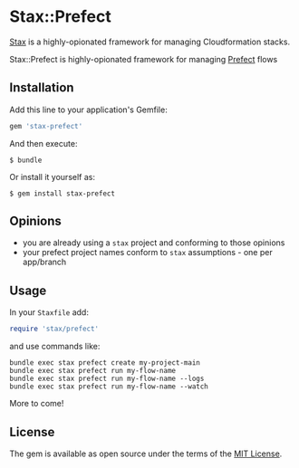 # Stax::Prefect

[Stax](https://github.com/rlister/stax) is a highly-opionated framework for managing Cloudformation stacks.

Stax::Prefect is highly-opionated framework for managing [Prefect](https://docs.prefect.io/) flows

## Installation

Add this line to your application's Gemfile:

```ruby
gem 'stax-prefect'
```

And then execute:

    $ bundle

Or install it yourself as:

    $ gem install stax-prefect

## Opinions

- you are already using a `stax` project and conforming to those opinions
- your prefect project names conform to `stax` assumptions - one per app/branch


## Usage

In your `Staxfile` add:

```ruby
require 'stax/prefect'
```

and use commands like:

```
bundle exec stax prefect create my-project-main
bundle exec stax prefect run my-flow-name
bundle exec stax prefect run my-flow-name --logs
bundle exec stax prefect run my-flow-name --watch
```

More to come!

## License

The gem is available as open source under the terms of the [MIT License](http://opensource.org/licenses/MIT).

